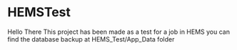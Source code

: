 # HEMSTest
Hello There
This project has been made as a test for a job in HEMS
you can find the database backup at HEMS_Test/App_Data folder
